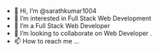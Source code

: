 - 👋 Hi, I’m @sarathkumar1004
- 👀 I’m interested in  Full Stack Web Development
- 🌱 I’m a  Full Stack Web Developer 
- 💞️ I’m looking to collaborate on  Web Developer .
- 📫 How to reach me ...

<!---
sarathkumar1004/sarathkumar1004 is a ✨ special ✨ repository because its `README.md` (this file) appears on your GitHub profile.
You can click the Preview link to take a look at your changes.
--->
